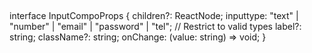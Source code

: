 ## 
interface InputCompoProps {
  children?: ReactNode;
  inputtype: "text" | "number" | "email" | "password" | "tel"; // Restrict to valid types
  label?: string;
  className?: string;
  onChange: (value: string) => void;
}

